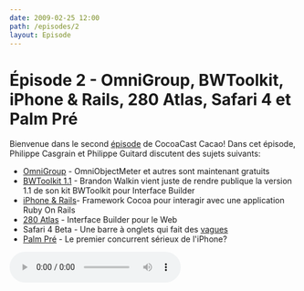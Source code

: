```yaml
---
date: 2009-02-25 12:00
path: /episodes/2
layout: Episode
---
```

# Épisode 2 - OmniGroup, BWToolkit, iPhone & Rails, 280 Atlas, Safari 4 et Palm Pré
<p>Bienvenue dans le second <a href="https://archive.org/download/cacaocast/cacaocast_2.mp3" rel="self">épisode</a> de CocoaCast Cacao! Dans cet épisode, Philippe Casgrain et Philippe Guitard discutent des sujets suivants:</p>
<ul><li><a href="http://blog.omnigroup.com/2009/02/25/omniweb-omnidazzle-omnidisksweeper-and-omniobjectmeter-now-freeware/">OmniGroup</a> - OmniObjectMeter et autres sont maintenant gratuits</li>
<li><a href="http://brandonwalkin.com/bwtoolkit/">BWToolkit 1.1</a> - Brandon Walkin vient juste de rendre publique la version 1.1 de son kit BWToolkit pour Interface Builder</li>
<li><a href="http://iphoneonrails.com/">iPhone &amp; Rails</a>- Framework Cocoa pour interagir avec une application Ruby On Rails</li>
<li><a href="http://280atlas.com/">280 Atlas</a> - Interface Builder pour le Web</li>
<li>Safari 4 Beta - Une barre à onglets qui fait des <a href="http://www.manton.org/2009/02/defending.html">vagues</a></li>
<li><a href="http://developer.palm.com/">Palm Pré</a> - Le premier concurrent sérieux de l'iPhone?</li>
</ul>
<p><audio controls><source src="https://archive.org/download/cacaocast/cacaocast_2.mp3" type="audio/mpeg"><source src="https://archive.org/download/cacaocast/cacaocast_2.mp3" type="audio/mp4">Votre navigateur ne supporte pas l'élément audio / Your browser does not support the audio element.</audio></p>
